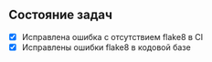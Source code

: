 ## Состояние задач

- [x] Исправлена ошибка с отсутствием flake8 в CI
- [x] Исправлены ошибки flake8 в кодовой базе
